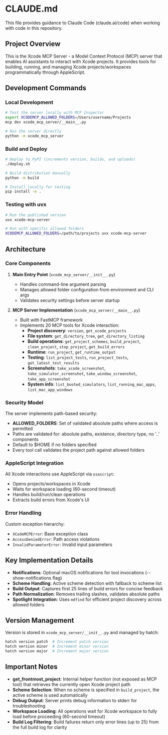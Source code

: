 # CLAUDE.md

This file provides guidance to Claude Code (claude.ai/code) when working with code in this repository.

## Project Overview

This is the Xcode MCP Server - a Model Context Protocol (MCP) server that enables AI assistants to interact with Xcode projects. It provides tools for building, running, and managing Xcode projects/workspaces programmatically through AppleScript.

## Development Commands

### Local Development
```bash
# Test the server locally with MCP Inspector
export XCODEMCP_ALLOWED_FOLDERS=/Users/username/Projects
mcp dev xcode_mcp_server/__main__.py

# Run the server directly
python -m xcode_mcp_server
```

### Build and Deploy
```bash
# Deploy to PyPI (increments version, builds, and uploads)
./deploy.sh

# Build distribution manually
python -m build

# Install locally for testing
pip install -e .
```

### Testing with uvx
```bash
# Run the published version
uvx xcode-mcp-server

# Run with specific allowed folders
XCODEMCP_ALLOWED_FOLDERS=/path/to/projects uvx xcode-mcp-server
```

## Architecture

### Core Components

1. **Main Entry Point** (`xcode_mcp_server/__init__.py`)
   - Handles command-line argument parsing
   - Manages allowed folder configuration from environment and CLI args
   - Validates security settings before server startup

2. **MCP Server Implementation** (`xcode_mcp_server/__main__.py`)
   - Built with FastMCP framework
   - Implements 20 MCP tools for Xcode interaction:
     - **Project discovery**: `version`, `get_xcode_projects`
     - **File system**: `get_directory_tree`, `get_directory_listing`
     - **Build operations**: `get_project_schemes`, `build_project`, `clean_project`, `stop_project`, `get_build_errors`
     - **Runtime**: `run_project`, `get_runtime_output`
     - **Testing**: `list_project_tests`, `run_project_tests`, `get_latest_test_results`
     - **Screenshots**: `take_xcode_screenshot`, `take_simulator_screenshot`, `take_window_screenshot`, `take_app_screenshot`
     - **System info**: `list_booted_simulators`, `list_running_mac_apps`, `list_mac_app_windows`

### Security Model

The server implements path-based security:
- **ALLOWED_FOLDERS**: Set of validated absolute paths where access is permitted
- Paths are validated for: absolute paths, existence, directory type, no '..' components
- Default to $HOME if no folders specified
- Every tool call validates the project path against allowed folders

### AppleScript Integration

All Xcode interactions use AppleScript via `osascript`:
- Opens projects/workspaces in Xcode
- Waits for workspace loading (60-second timeout)
- Handles build/run/clean operations
- Extracts build errors from Xcode's UI

### Error Handling

Custom exception hierarchy:
- `XCodeMCPError`: Base exception class
- `AccessDeniedError`: Path access violations
- `InvalidParameterError`: Invalid input parameters

## Key Implementation Details

- **Notifications**: Optional macOS notifications for tool invocations (--show-notifications flag)
- **Scheme Handling**: Active scheme detection with fallback to scheme list
- **Build Output**: Captures first 25 lines of build errors for concise feedback
- **Path Normalization**: Removes trailing slashes, validates absolute paths
- **Spotlight Integration**: Uses `mdfind` for efficient project discovery across allowed folders

## Version Management

Version is stored in `xcode_mcp_server/__init__.py` and managed by hatch:
```bash
hatch version patch  # Increment patch version
hatch version minor  # Increment minor version
hatch version major  # Increment major version
```

## Important Notes

- **get_frontmost_project**: Internal helper function (not exposed as MCP tool) that retrieves the currently open Xcode project path
- **Scheme Selection**: When no scheme is specified in `build_project`, the active scheme is used automatically
- **Debug Output**: Server prints debug information to stderr for troubleshooting
- **Workspace Loading**: All operations wait for Xcode workspace to fully load before proceeding (60-second timeout)
- **Build Log Filtering**: Build failures return only error lines (up to 25) from the full build log for clarity